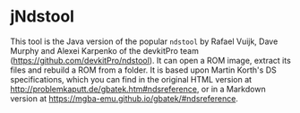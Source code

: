 jNdstool
========
This tool is the Java version of the popular `ndstool` by Rafael Vuijk, Dave Murphy and Alexei Karpenko of the devkitPro team (https://github.com/devkitPro/ndstool).
It can open a ROM image, extract its files and rebuild a ROM from a folder.
It is based upon Martin Korth's DS specifications, which you can find in the original HTML version at http://problemkaputt.de/gbatek.htm#ndsreference, or in a Markdown version at https://mgba-emu.github.io/gbatek/#ndsreference.
